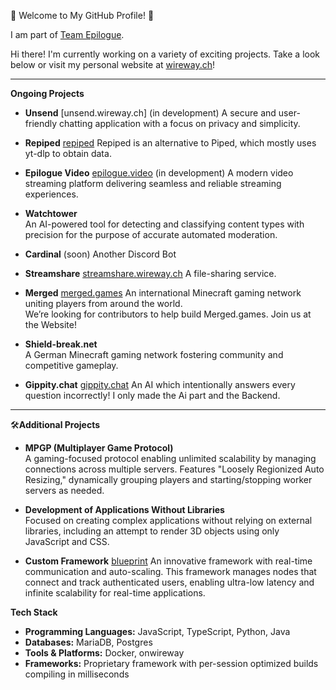 🌟 Welcome to My GitHub Profile! 🌟  

I am part of [Team Epilogue](https://epilogue.team).

Hi there! I'm currently working on a variety of exciting projects. Take a look below or visit my personal website at [wireway.ch](https://wireway.ch)!

---

**Ongoing Projects**  

- **Unsend**  [unsend.wireway.ch] (in development)
  A secure and user-friendly chatting application with a focus on privacy and simplicity.

- **Repiped**   [repiped](https://git.eplg.services/obvtiger/repiped)
  Repiped is an alternative to Piped, which mostly uses yt-dlp to obtain data.  

- **Epilogue Video**  [epilogue.video](https://epilogue.video) (in development)
  A modern video streaming platform delivering seamless and reliable streaming experiences.  

- **Watchtower**  
  An AI-powered tool for detecting and classifying content types with precision for the purpose of accurate automated moderation.

- **Cardinal** (soon)
  Another Discord Bot

- **Streamshare**  [streamshare.wireway.ch](https://streamshare.wirway.ch)
  A file-sharing service.

- **Merged**  [merged.games](https://merged.games)
  An international Minecraft gaming network uniting players from around the world.  
  We’re looking for contributors to help build Merged.games. Join us at the Website!

- **Shield-break.net**  
  A German Minecraft gaming network fostering community and competitive gameplay.  

- **Gippity.chat**  [gippity.chat](https://gippity.chat)
  An AI which intentionally answers every question incorrectly! I only made the Ai part and the Backend.

---

🛠**Additional Projects**  

- **MPGP (Multiplayer Game Protocol)**  
  A gaming-focused protocol enabling unlimited scalability by managing connections across multiple servers. Features "Loosely Regionized Auto Resizing," dynamically grouping players and starting/stopping worker servers as needed.

- **Development of Applications Without Libraries**  
  Focused on creating complex applications without relying on external libraries, including an attempt to render 3D objects using only JavaScript and CSS.

- **Custom Framework**   [blueprint](https://git.eplg.services/epilogue/blueprint)
  An innovative framework with real-time communication and auto-scaling. This framework manages nodes that connect and track authenticated users, enabling ultra-low latency and infinite scalability for real-time applications.  

**Tech Stack**  

- **Programming Languages:** JavaScript, TypeScript, Python, Java
- **Databases:** MariaDB, Postgres
- **Tools & Platforms:** Docker, onwireway
- **Frameworks:** Proprietary framework with per-session optimized builds compiling in milliseconds
